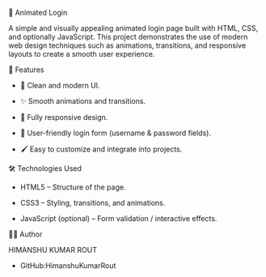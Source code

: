 🔐 Animated Login

A simple and visually appealing animated login page built with HTML, CSS, and optionally JavaScript. This project demonstrates the use of modern web design techniques such as animations, transitions, and responsive layouts to create a smooth user experience.



🚀 Features

* 🎨 Clean and modern UI.

* ✨ Smooth animations and transitions.

* 📱 Fully responsive design.

* 🔑 User-friendly login form (username & password fields).

* 🖌️ Easy to customize and integrate into projects.



🛠️ Technologies Used

* HTML5 – Structure of the page.

* CSS3 – Styling, transitions, and animations.

* JavaScript (optional) – Form validation / interactive effects.


👨‍💻 Author

HIMANSHU KUMAR ROUT

* GitHub:HimanshuKumarRout
